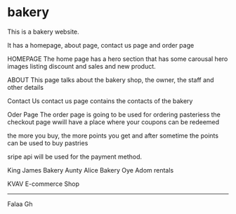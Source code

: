 # bakery

This is a bakery website.

It has a homepage, about page, contact us page and order page


HOMEPAGE
The home page has a hero section that has some carousal hero images listing discount and sales and new product.

ABOUT
This page talks about the bakery shop, the owner, the staff and other details

Contact Us 
contact us page contains the contacts of the bakery

Oder Page
The order page is going  to be used for ordering pasteriess
the checkout page wwill have a place where your coupons can be redeemed

the more you buy, the more points you get and after sometime the points can be used to buy pastries

sripe api will be used for the payment method.

King James Bakery
Aunty Alice Bakery
Oye Adom rentals
<!-----------Comment----------!>

KVAV E-commerce Shop <br>
<hr>
Falaa Gh
